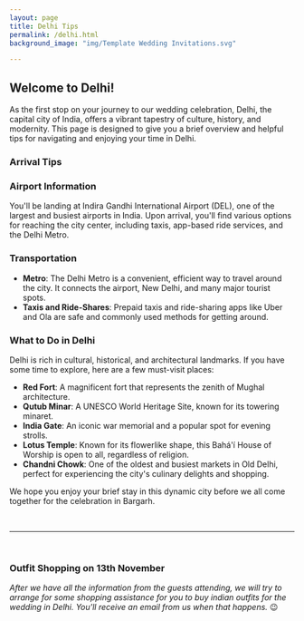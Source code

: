 ```yaml
---
layout: page
title: Delhi Tips 
permalink: /delhi.html
background_image: "img/Template Wedding Invitations.svg"

---
```


## Welcome to Delhi!

As the first stop on your journey to our wedding celebration, Delhi, the capital city of India, offers a vibrant tapestry of culture, history, and modernity. This page is designed to give you a brief overview and helpful tips for navigating and enjoying your time in Delhi.

### Arrival Tips

### Airport Information
You'll be landing at Indira Gandhi International Airport (DEL), one of the largest and busiest airports in India. Upon arrival, you'll find various options for reaching the city center, including taxis, app-based ride services, and the Delhi Metro.

### Transportation
- **Metro**: The Delhi Metro is a convenient, efficient way to travel around the city. It connects the airport, New Delhi, and many major tourist spots.
- **Taxis and Ride-Shares**: Prepaid taxis and ride-sharing apps like Uber and Ola are safe and commonly used methods for getting around.

### What to Do in Delhi

Delhi is rich in cultural, historical, and architectural landmarks. If you have some time to explore, here are a few must-visit places:

- **Red Fort**: A magnificent fort that represents the zenith of Mughal architecture.
- **Qutub Minar**: A UNESCO World Heritage Site, known for its towering minaret.
- **India Gate**: An iconic war memorial and a popular spot for evening strolls.
- **Lotus Temple**: Known for its flowerlike shape, this Bahá'í House of Worship is open to all, regardless of religion.
- **Chandni Chowk**: One of the oldest and busiest markets in Old Delhi, perfect for experiencing the city's culinary delights and shopping.

We hope you enjoy your brief stay in this dynamic city before we all come together for the celebration in Bargarh.

&nbsp;

***
&nbsp;

### **Outfit Shopping on 13th November**
_After we have all the information from the guests attending, we will try to arrange for some shopping assistance for you to buy indian outfits for the wedding in Delhi. You'll receive an email from us when that happens._ 😉
